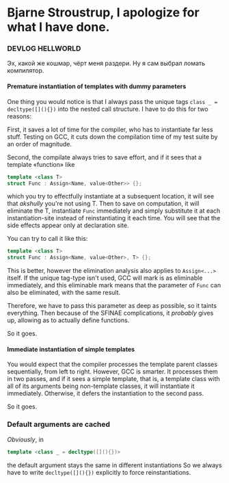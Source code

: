 # Bjarne Stroustrup, I apologize for what I have done.

<!-- imperative template language-->



### DEVLOG HELLWORLD

Эх, какой же кошмар, чёрт меня раздери. Ну я сам выбрал ломать компилятор.

#### Premature instantiation of templates with dummy parameters  

One thing you would notice is that I always pass the unique tags `class _ = decltype([](){})` into the nested call structure. I have to do this for two reasons:

First, it saves a lot of time for the compiler, who has to instantiate far less stuff. Testing on GCC, it cuts down the compilation time of my test suite by an order of magnitude.

Second, the compilate always tries to save effort, and if it sees that a template «function» like
```c++
template <class T>
struct Func : Assign<Name, value<Other>> {};
```
which you try to effectfully instantiate at a subsequent location, it will see that _akshully_ you're not using T. Then to save on computation, it will eliminate the T, instantiate `Func` immediately and simply substitute it at each instantiation-site instead of reinstantiating it each time. You will see that the side effects appear only at declaration site.

You can try to call it like this:
```c++
template <class T>
struct Func : Assign<Name, value<Other>, T> {};
```
This is better, however the elimination analysis also applies to `Assign<...>` itself. If the unique tag-type isn't used, GCC will mark is as eliminable immediately, and this eliminable mark means that the parameter of `Func` can also be eliminated, with the same result.

Therefore, we have to pass this parameter as deep as possible, so it taints everything. Then because of the SFINAE complications, it _probably_ gives up, allowing as to actually define functions.

So it goes.

#### Immediate instantiation of simple templates

You would expect that the compiler processes the template parent classes sequentially, from left to right. However, GCC is smarter. It processes them in two passes, and if it sees a simple template, that is, a template class with all of its arguments being non-template classes, it will instantiate it immediately. Otherwise, it defers the instantiation to the second pass. 

So it goes.

### Default arguments are cached

*Obviously*, in
```cpp
template <class _ = decltype([](){})>
```
the default argument stays the same in different instantiations
So we always have to write `decltype([](){})` explicitly to force reinstantiations.